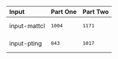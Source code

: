| Input | Part One | Part Two |
|:---|:---|:---|
|input-mattcl|<pre>1004</pre>|<pre>1171</pre>|
|input-pting|<pre>843</pre>|<pre>1017</pre>|